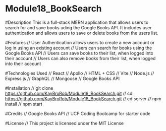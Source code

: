 # Module18_BookSearch

#Description 
    This is a full-stack MERN application that allows users to search for and save books uding the Google Books API. It includes user authentication and allows users to save or delete books from the users list. 

#Features
    // User Authentication allows users to create a new account or log in using an existing account
    // Users can search for books using the Google Books API
    // Users can save books to their list, when logged into their account
    // Users can also remove books from their list, when logged into their account

#Technologies Used
    // React
    // Apollo 
    // HTML + CSS
    // Vite
    // Node.js
    // Express.js
    // GraphQL
    // Mongoose
    // Google Books API

#Installation
    // git clone https://github.com/KayBroRob/Module18_BookSearch.git
    // cd https://github.com/KayBroRob/Module18_BookSearch.git
    // cd server
    // npm install
    // npm start

#Credits
    // Google Books API
    // UCF Coding Bootcamp for starter code

#License
    // This project is licensed under the MIT License